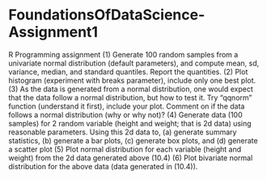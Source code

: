 # FoundationsOfDataScience-Assignment1
R Programming assignment
(1)	Generate 100 random samples from a univariate normal distribution (default parameters), and compute mean, sd, variance, median, and standard quantiles. Report the quantities.
(2)	Plot histogram (experiment with breaks parameter), include only one best plot.
(3)	As the data is generated from a normal distribution, one would expect that the data follow a normal distribution, but how to test it. Try “qqnorm” function (understand it first), include your plot. Comment on if the data follows a normal distribution (why or why not)?
(4)	Generate data (100 samples) for 2 random variable (height and weight; that is 2d data) using reasonable parameters. Using this 2d data to, (a) generate summary statistics, (b) generate a bar plots, (c) generate box plots, and (d) generate a scatter plot
(5)	Plot normal distribution for each variable (height and weight) from the 2d data generated above (10.4)
(6)	Plot bivariate normal distribution for the above data (data generated in (10.4)).
